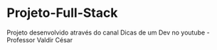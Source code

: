 # Projeto-Full-Stack
Projeto desenvolvido através do canal Dicas de um Dev no youtube - Professor Valdir César
